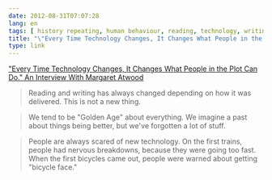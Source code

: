 ```yaml
---
date: 2012-08-31T07:07:28
lang: en
tags: [ history repeating, human behaviour, reading, technology, writing ]
title: "\"Every Time Technology Changes, It Changes What People in the Plot Can Do.\" An Interview With Margaret Atwood"
type: link
---
```


["Every Time Technology Changes, It Changes What People in the Plot Can Do." An Interview With Margaret Atwood](http://pandodaily.com/2012/08/30/every-time-technology-changes-it-changes-what-people-in-the-plot-can-do-an-interview-with-margaret-atwood/)

> Reading and writing has always changed depending on how it was
> delivered. This is not a new thing.

> We tend to be "Golden Age" about everything. We imagine a past about
> things being better, but we've forgotten a lot of stuff.

> People are always scared of new technology. On the first trains,
> people had nervous breakdowns, because they were going too fast. When
> the first bicycles came out, people were warned about getting "bicycle
> face."

